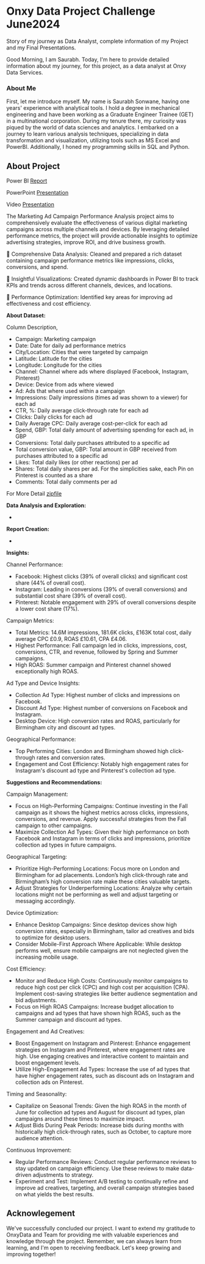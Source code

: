 # Onxy Data Project Challenge June2024
Story of my journey as Data Analyst, complete information of my Project and my Final Presentations.

Good Morning, I am Saurabh. Today, I'm here to provide detailed information about my journey, for this project, as a data analyst at Onxy Data Services.
### About Me
First, let me introduce myself. My name is Saurabh Sonwane, having one years' experience with analytical tools. I hold a degree in mechanical engineering and have been working as a Graduate Engineer Trainee (GET) in a multinational corporation. During my tenure there, my curiosity was piqued by the world of data sciences and analytics. I embarked on a journey to learn various analysis techniques, specializing in data transformation and visualization, utilizing tools such as MS Excel and PowerBI. Additionally, I honed my programming skills in SQL and Python.

## About Project

Power BI [Report](https://app.powerbi.com/view?r=eyJrIjoiNjU4MjcxMmMtZGYyMi00OTU0LTkwZGYtMjU4MGRlMWNhNTI3IiwidCI6ImRmODY3OWNkLWE4MGUtNDVkOC05OWFjLWM4M2VkN2ZmOTVhMCJ9&pageName=3627ac70ced5430791dc)

PowerPoint [Presentation]()

Video [Presentation]()

The Marketing Ad Campaign Performance Analysis project aims to comprehensively evaluate the effectiveness of various digital marketing campaigns across multiple channels and devices. By leveraging detailed performance metrics, the project will provide actionable insights to optimize advertising strategies, improve ROI, and drive business growth.

🔹 Comprehensive Data Analysis: Cleaned and prepared a rich dataset containing campaign performance metrics like impressions, clicks, conversions, and spend.

🔹 Insightful Visualizations: Created dynamic dashboards in Power BI to track KPIs and trends across different channels, devices, and locations.

🔹 Performance Optimization: Identified key areas for improving ad effectiveness and cost efficiency.

**About Dataset:**

Column Description,
- Campaign:	Marketing campaign 
- Date:	Date for daily ad performance metrics
- City/Location:	Cities that were targeted by campaign
- Latitude:	Latitude for the cities
- Longitude:	Longitude for the cities
- Channel:	Channel where ads where displayed (Facebook, Instagram, Pinterest)
- Device:	Device from ads where viewed
- Ad:	Ads that where used within a campaign
- Impressions:	Daily impressions (times ad was shown to a viewer) for each ad
- CTR, %:	Daily average click-through rate for each ad
- Clicks:	Daily clicks for each ad
- Daily Average CPC:	Daily average cost-per-click for each ad
- Spend, GBP:	Total daily amount of advertising spending for each ad, in GBP
- Conversions:	Total daily purchases attributed to a specific ad
- Total conversion value, GBP:	Total amount in GBP received from purchases attributed to a specific ad
- Likes:	Total daily likes (or other reactions) per ad 
- Shares:	Total daily shares per ad. For the simplicities sake, each Pin on Pinterest is counted as a share
- Comments:	Total daily comments per ad 

For More Detail [zipfile](https://github.com/SSonwane26/DataProjectChallenges/blob/main/June%202024%20-%20Marketing%20Campaign/Onyx_Data_DataDNA_Challenge_June_2024.zip)

**Data Analysis and Exploration:**

-

**Report Creation:**

-

**Insights:**

Channel Performance:
  - Facebook: Highest clicks (39% of overall clicks) and significant cost share (44% of overall cost).
  - Instagram: Leading in conversions (39% of overall conversions) and substantial cost share (39% of overall cost).
  - Pinterest: Notable engagement with 29% of overall conversions despite a lower cost share (17%).

  Campaign Metrics:
  - Total Metrics: 14.6M impressions, 181.6K clicks, £163K total cost, daily average CPC £0.9, ROAS £10.61, CPA £4.06.
  - Highest Performance: Fall campaign led in clicks, impressions, cost, conversions, CTR, and revenue, followed by Spring and Summer campaigns.
  - High ROAS: Summer campaign and Pinterest channel showed exceptionally high ROAS.

  Ad Type and Device Insights:
  - Collection Ad Type: Highest number of clicks and impressions on Facebook.
  - Discount Ad Type: Highest number of conversions on Facebook and Instagram.
  - Desktop Device: High conversion rates and ROAS, particularly for Birmingham city and discount ad types.

  Geographical Performance:
  - Top Performing Cities: London and Birmingham showed high click-through rates and conversion rates.
  - Engagement and Cost Efficiency: Notably high engagement rates for Instagram's discount ad type and Pinterest's collection ad type.

**Suggestions and Recommendations:**

Campaign Management:
- Focus on High-Performing Campaigns: Continue investing in the Fall campaign as it shows the highest metrics across clicks, impressions, conversions, and revenue. Apply successful strategies from the Fall campaign to other campaigns.
- Maximize Collection Ad Types: Given their high performance on both Facebook and Instagram in terms of clicks and impressions, prioritize collection ad types in future campaigns.

Geographical Targeting:
- Prioritize High-Performing Locations: Focus more on London and Birmingham for ad placements. London’s high click-through rate and Birmingham’s high conversion rate make these cities valuable targets.
- Adjust Strategies for Underperforming Locations: Analyze why certain locations might not be performing as well and adjust targeting or messaging accordingly.

Device Optimization:
- Enhance Desktop Campaigns: Since desktop devices show high conversion rates, especially in Birmingham, tailor ad creatives and bids to optimize for desktop users.
- Consider Mobile-First Approach Where Applicable: While desktop performs well, ensure mobile campaigns are not neglected given the increasing mobile usage.

Cost Efficiency:
- Monitor and Reduce High Costs: Continuously monitor campaigns to reduce high cost per click (CPC) and high cost per acquisition (CPA). Implement cost-saving strategies like better audience segmentation and bid adjustments.
- Focus on High ROAS Campaigns: Increase budget allocation to campaigns and ad types that have shown high ROAS, such as the Summer campaign and discount ad types.

Engagement and Ad Creatives:
- Boost Engagement on Instagram and Pinterest: Enhance engagement strategies on Instagram and Pinterest, where engagement rates are high. Use engaging creatives and interactive content to maintain and boost engagement levels.
- Utilize High-Engagement Ad Types: Increase the use of ad types that have higher engagement rates, such as discount ads on Instagram and collection ads on Pinterest.

Timing and Seasonality:
- Capitalize on Seasonal Trends: Given the high ROAS in the month of June for collection ad types and August for discount ad types, plan campaigns around these times to maximize impact.
- Adjust Bids During Peak Periods: Increase bids during months with historically high click-through rates, such as October, to capture more audience attention.

Continuous Improvement:
- Regular Performance Reviews: Conduct regular performance reviews to stay updated on campaign efficiency. Use these reviews to make data-driven adjustments to strategy.
- Experiment and Test: Implement A/B testing to continually refine and improve ad creatives, targeting, and overall campaign strategies based on what yields the best results.

## Acknowlegement
We've successfully concluded our project. I want to extend my gratitude to OnxyData and Team for providing me with valuable experiences and knowledge through the project. Remember, we can always learn from learning, and I'm open to receiving feedback. Let's keep growing and improving together!
